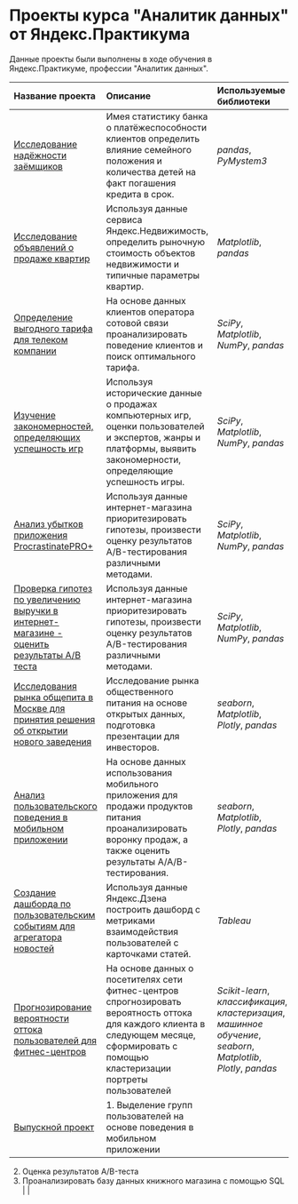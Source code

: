 # Проекты курса "Аналитик данных" от Яндекс.Практикума

Данные проекты были выполнены в ходе обучения в Яндекс.Практикуме, профессии "Аналитик данных".

| Название проекта | Описание | Используемые библиотеки | 
| :---------------------- | :---------------------- | :---------------------- |
| [Исследование надёжности заёмщиков](https://github.com/MikhailFartushnyi/yandex_praktikum_projects/tree/main/1.%20Исследование%20надежности%20заемщика) | Имея статистику банка о платёжеспособности клиентов определить влияние семейного положения и количества детей на факт погашения кредита в срок. | *pandas*, *PyMystem3*|
| [Исследование объявлений о продаже квартир](https://github.com/MikhailFartushnyi/yandex_praktikum_projects/tree/main/2.%20Исследование%20объявлений%20о%20продаже%20квартир)| Используя данные сервиса Яндекс.Недвижимость, определить рыночную стоимость объектов недвижимости и типичные параметры квартир. | *Matplotlib*, *pandas*|
| [Определение выгодного тарифа для телеком компании](https://github.com/MikhailFartushnyi/yandex_praktikum_projects/tree/main/3.%20Определение%20выгодного%20тарифа%20для%20телеком%20компании)| На основе данных клиентов оператора сотовой связи проанализировать поведение клиентов и поиск оптимального тарифа. | *SciPy*, *Matplotlib*, *NumPy*, *pandas*|
| [Изучение закономерностей, определяющих успешность игр](https://github.com/MikhailFartushnyi/yandex_praktikum_projects/tree/main/4.%20Изучение%20закономерностей%2C%20определяющих%20успешность%20игр)| Используя исторические данные о продажах компьютерных игр, оценки пользователей и экспертов, жанры и платформы, выявить закономерности, определяющие успешность игры. | *SciPy*, *Matplotlib*, *NumPy*, *pandas*|
| [Анализ убытков приложения ProcrastinatePRO+](https://github.com/MikhailFartushnyi/yandex_praktikum_projects/tree/main/5.%20Анализ%20убытков%20приложения%20ProcrastinatePRO%2B)| Используя данные интернет-магазина приоритезировать гипотезы, произвести оценку результатов A/B-тестирования различными методами. | *SciPy*, *Matplotlib*, *NumPy*, *pandas*|
|[Проверка гипотез по увеличению выручки в интернет-магазине - оценить результаты A/B теста](6.%20Проверка%20гипотез%20по%20увеличению%20выручки%20в%20интернет-магазине%20-%20оценить%20результаты%20АВ%20теста)|Используя данные интернет-магазина приоритезировать гипотезы, произвести оценку результатов A/B-тестирования различными методами.|*SciPy*, *Matplotlib*, *NumPy*, *pandas*|
| [Исследования рынка общепита в Москве для принятия решения об открытии нового заведения](https://github.com/MikhailFartushnyi/yandex_praktikum_projects/tree/main/7.%20Исследования%20рынка%20общепита%20в%20Москве%20для%20принятия%20решения%20об%20открытии%20нового%20заведения)| Исследование рынка общественного питания на основе открытых данных, подготовка презентации для инвесторов. | *seaborn*, *Matplotlib*, *Plotly*, *pandas*|
| [Анализ пользовательского поведения в мобильном приложении](https://github.com/MikhailFartushnyi/yandex_praktikum_projects/tree/main/8.%20Анализ%20пользовательского%20поведения%20в%20мобильном%20приложении)| На основе данных использования мобильного приложения для продажи продуктов питания проанализировать воронку продаж, а также оценить результаты A/A/B-тестирования. | *seaborn*, *Matplotlib*, *Plotly*, *pandas*|
| [Создание дашборда по пользовательским событиям для агрегатора новостей](https://github.com/MikhailFartushnyi/yandex_praktikum_projects/tree/main/9.%20Создание%20дашборда%20по%20пользовательским%20событиям%20для%20агрегатора%20новостей)| Используя данные Яндекс.Дзена построить дашборд с метриками взаимодействия пользователей с карточками статей. | *Tableau*|
| [Прогнозирование вероятности оттока пользователей для фитнес-центров](https://github.com/MikhailFartushnyi/yandex_praktikum_projects/tree/main/10.%20Прогнозирование%20вероятности%20оттока%20пользователей%20для%20фитнес-центров)| На основе данных о посетителях сети фитнес-центров спрогнозировать вероятность оттока для каждого клиента в следующем месяце, сформировать с помощью кластеризации портреты пользователей | *Scikit-learn*, *классификация*, *кластеризация*, *машинное обучение*, *seaborn*, *Matplotlib*, *Plotly*, *pandas* |
| [Выпускной проект](https://github.com/MikhailFartushnyi/yandex_praktikum_projects/tree/main/11.%20Выпускной%20проект)| 1. Выделение групп пользователей на основе поведения в мобильном приложении
2. Оценка результатов A/B-теста
3. Проанализировать базу данных книжного магазина с помощью SQL | |